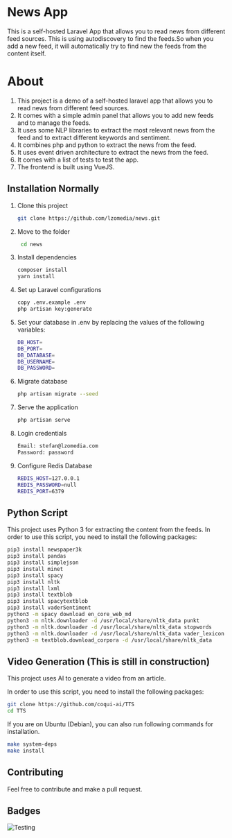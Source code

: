 # News App

This is a self-hosted Laravel App that allows you to read news from different feed sources.
This is using autodiscovery to find the feeds.So when you add a new feed, it will automatically try to find new the feeds from the content itself.


# About

1. This project is a demo of a self-hosted laravel app that allows you to read news from different feed sources.
2. It comes with a simple admin panel that allows you to add new feeds and to manage the feeds.
3. It uses some NLP libraries to extract the most relevant news from the feed and to extract different keywords and sentiment.
4. It combines php and python to extract the news from the feed.
5. It uses event driven architecture to extract the news from the feed.
6. It comes with a list of tests to test the app.
7. The frontend is built using VueJS.

## Installation Normally

1. Clone this project
    ```bash
    git clone https://github.com/lzomedia/news.git
    ```
2. Move to the folder
   ```bash
    cd news
    ```

3. Install dependencies
    ```bash
    composer install
   yarn install    
    ```
4. Set up Laravel configurations
    ```bash
    copy .env.example .env
    php artisan key:generate
    ```

5. Set your database in .env by replacing the values of the following variables:
    ```bash
    DB_HOST=
    DB_PORT=
    DB_DATABASE=
    DB_USERNAME=
    DB_PASSWORD=
    ```

6. Migrate database
    ```bash
    php artisan migrate --seed
    ```

7. Serve the application
    ```bash
    php artisan serve
    ```

8. Login credentials

    ```bash
    Email: stefan@lzomedia.com
    Password: password
    ```
9. Configure Redis Database
    ```bash
    REDIS_HOST=127.0.0.1
    REDIS_PASSWORD=null
    REDIS_PORT=6379
    ```

## Python Script
This project uses Python 3 for extracting the content from the feeds.
In order to use this script, you need to install the following packages:

```bash
pip3 install newspaper3k
pip3 install pandas
pip3 install simplejson
pip3 install minet
pip3 install spacy
pip3 install nltk
pip3 install lxml
pip3 install textblob
pip3 install spacytextblob
pip3 install vaderSentiment
python3 -m spacy download en_core_web_md
python3 -m nltk.downloader -d /usr/local/share/nltk_data punkt
python3 -m nltk.downloader -d /usr/local/share/nltk_data stopwords
python3 -m nltk.downloader -d /usr/local/share/nltk_data vader_lexicon
python3 -m textblob.download_corpora -d /usr/local/share/nltk_data
```

## Video Generation (This is still in construction)

This project uses AI to generate a video from an article.

In order to use this script, you need to install the following packages:

```bash
git clone https://github.com/coqui-ai/TTS
cd TTS
```
If you are on Ubuntu (Debian), you can also run following commands for installation.

```bash
make system-deps 
make install
```




## Contributing
Feel free to contribute and make a pull request.


## Badges
![Testing](https://github.com/lzomedia/news/actions/workflows/PHPUNIT/badge.svg)

